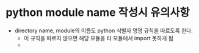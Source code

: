 # python module name 작성시 유의사항

- directory name, module의 이름도 python 식별자 명명 규칙을 따르도록 한다.
    - 이 규칙을 따르지 않으면 해당 모듈을 타 모듈에서 import 못하게 됨
    - 
